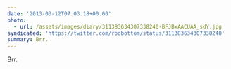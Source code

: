 ```yaml
---
date: '2013-03-12T07:03:18+00:00'
photo:
  - url: /assets/images/diary/311383634307338240-BFJBxAACUAA_sdY.jpg
syndicated: 'https://twitter.com/roobottom/status/311383634307338240'
summary: Brr.
---
```

Brr. 

